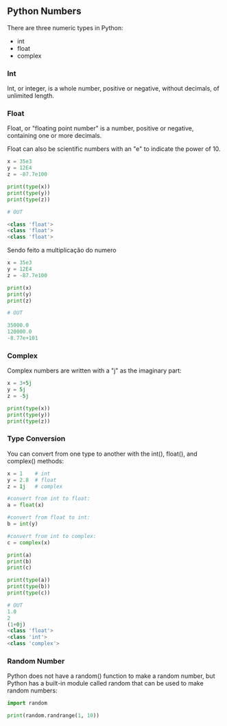 ## Python Numbers
There are three numeric types in Python:

- int
- float
- complex

### Int
Int, or integer, is a whole number, positive or negative, without decimals, of unlimited length.

### Float

Float, or "floating point number" is a number, positive or negative, containing one or more decimals.

Float can also be scientific numbers with an "e" to indicate the power of 10.

``` python
x = 35e3
y = 12E4
z = -87.7e100

print(type(x))
print(type(y))
print(type(z))

# OUT

<class 'float'>
<class 'float'>
<class 'float'>
```

Sendo feito a multiplicação do numero

``` python
x = 35e3
y = 12E4
z = -87.7e100

print(x)
print(y)
print(z)

# OUT

35000.0
120000.0
-8.77e+101
```

### Complex
Complex numbers are written with a "j" as the imaginary part:

``` python
x = 3+5j
y = 5j
z = -5j

print(type(x))
print(type(y))
print(type(z))
```

### Type Conversion
You can convert from one type to another with the int(), float(), and complex() methods:

``` python
x = 1    # int
y = 2.8  # float
z = 1j   # complex

#convert from int to float:
a = float(x)

#convert from float to int:
b = int(y)

#convert from int to complex:
c = complex(x)

print(a)
print(b)
print(c)

print(type(a))
print(type(b))
print(type(c))

# OUT
1.0
2
(1+0j)
<class 'float'>
<class 'int'>
<class 'complex'>
```

### Random Number
Python does not have a random() function to make a random number, but Python has a built-in module called random that can be used to make random numbers:

``` python
import random

print(random.randrange(1, 10))
```